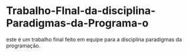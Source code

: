 # Trabalho-FInal-da-disciplina-Paradigmas-da-Programa-o
este é um trabalho final feito em equipe para a disciplina paradigmas da programação.

